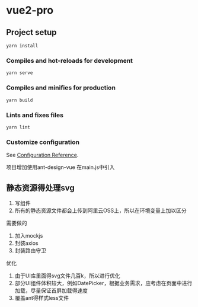 # vue2-pro

## Project setup
```
yarn install
```

### Compiles and hot-reloads for development
```
yarn serve
```

### Compiles and minifies for production
```
yarn build
```

### Lints and fixes files
```
yarn lint
```

### Customize configuration
See [Configuration Reference](https://cli.vuejs.org/config/).


项目增加使用ant-design-vue
在main.js中引入

## 静态资源得处理svg
1. 写组件
2. 所有的静态资源文件都会上传到阿里云OSS上，所以在环境变量上加以区分


需要做的
1. 加入mockjs
2. 封装axios
3. 封装路由守卫

优化
1. 由于UI库里面得svg文件几百k，所以进行优化
2. 部分UI组件体积较大，例如DatePicker，根据业务需求，应考虑在页面中进行加载，尽量保证首屏加载得速度
3. 覆盖ant得样式less文件
  